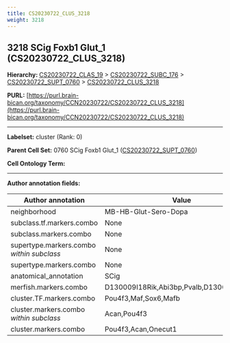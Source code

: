 ```yaml
---
title: CS20230722_CLUS_3218
weight: 3218
---
```

## 3218 SCig Foxb1 Glut_1 (CS20230722_CLUS_3218)
<b>Hierarchy: </b>
[CS20230722_CLAS_19](../CS20230722_CLAS_19) >
[CS20230722_SUBC_176](../CS20230722_SUBC_176) >
[CS20230722_SUPT_0760](../CS20230722_SUPT_0760) >
[CS20230722_CLUS_3218](../CS20230722_CLUS_3218)

**PURL:** [https://purl.brain-bican.org/taxonomy/CCN20230722/CS20230722_CLUS_3218](https://purl.brain-bican.org/taxonomy/CCN20230722/CS20230722_CLUS_3218)

---


**Labelset:** cluster (Rank: 0)

**Parent Cell Set:** 0760 SCig Foxb1 Glut_1 ([CS20230722_SUPT_0760](../CS20230722_SUPT_0760))



**Cell Ontology Term:** 

[MARKER GENES.]: #


---

[TRANSFERRED ANNOTATIONS.]: #


[AUTHOR ANNOTATION FIELDS.]: #


**Author annotation fields:**

| Author annotation | Value |
|-------------------|-------|
|neighborhood|MB-HB-Glut-Sero-Dopa|
|subclass.tf.markers.combo|None|
|subclass.markers.combo|None|
|supertype.markers.combo _within subclass_|None|
|supertype.markers.combo|None|
|anatomical_annotation|SCig|
|merfish.markers.combo|D130009I18Rik,Abi3bp,Pvalb,D130079A08Rik|
|cluster.TF.markers.combo|Pou4f3,Maf,Sox6,Mafb|
|cluster.markers.combo _within subclass_|Acan,Pou4f3|
|cluster.markers.combo|Pou4f3,Acan,Onecut1|
